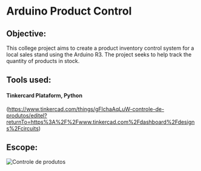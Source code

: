 # Arduino Product Control
## Objective:
This college project aims to create a product inventory control system for a local sales stand using the Arduino R3. The project seeks to help track the quantity of products in stock.
## Tools used:
#### Tinkercard Plataform, Python
(https://www.tinkercad.com/things/gFlchaAqLuW-controle-de-produtos/editel?returnTo=https%3A%2F%2Fwww.tinkercad.com%2Fdashboard%2Fdesigns%2Fcircuits)

## Escope:
![Controle de produtos](https://github.com/user-attachments/assets/b5708367-9522-43a8-927c-08a414e830b5)
